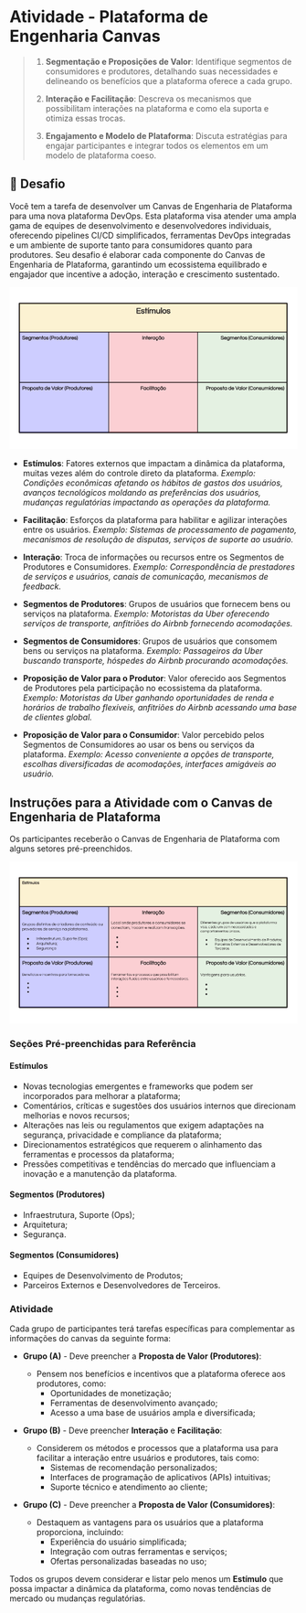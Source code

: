 # Atividade - Plataforma de Engenharia Canvas

> 1. **Segmentação e Proposições de Valor**: Identifique segmentos de consumidores e produtores, detalhando suas necessidades e delineando os benefícios que a plataforma oferece a cada grupo.
>
> 2. **Interação e Facilitação**: Descreva os mecanismos que possibilitam interações na plataforma e como ela suporta e otimiza essas trocas.
>
> 3. **Engajamento e Modelo de Plataforma**: Discuta estratégias para engajar participantes e integrar todos os elementos em um modelo de plataforma coeso.

## 🚨 Desafio

Você tem a tarefa de desenvolver um Canvas de Engenharia de Plataforma para uma nova plataforma DevOps. Esta plataforma visa atender uma ampla gama de equipes de desenvolvimento e desenvolvedores individuais, oferecendo pipelines CI/CD simplificados, ferramentas DevOps integradas e um ambiente de suporte tanto para consumidores quanto para produtores. Seu desafio é elaborar cada componente do Canvas de Engenharia de Plataforma, garantindo um ecossistema equilibrado e engajador que incentive a adoção, interação e crescimento sustentado.

![Canvas da Plataforma](../../images/challenges/canvas/platform-canvas-empty-pt.png)

- **Estímulos**: Fatores externos que impactam a dinâmica da plataforma, muitas vezes além do controle direto da plataforma.
  *Exemplo: Condições econômicas afetando os hábitos de gastos dos usuários, avanços tecnológicos moldando as preferências dos usuários, mudanças regulatórias impactando as operações da plataforma.*

- **Facilitação**: Esforços da plataforma para habilitar e agilizar interações entre os usuários.
  *Exemplo: Sistemas de processamento de pagamento, mecanismos de resolução de disputas, serviços de suporte ao usuário.*

- **Interação**: Troca de informações ou recursos entre os Segmentos de Produtores e Consumidores.
  *Exemplo: Correspondência de prestadores de serviços e usuários, canais de comunicação, mecanismos de feedback.*

- **Segmentos de Produtores**: Grupos de usuários que fornecem bens ou serviços na plataforma.
  *Exemplo: Motoristas da Uber oferecendo serviços de transporte, anfitriões do Airbnb fornecendo acomodações.*

- **Segmentos de Consumidores**: Grupos de usuários que consomem bens ou serviços na plataforma.
  *Exemplo: Passageiros da Uber buscando transporte, hóspedes do Airbnb procurando acomodações.*

- **Proposição de Valor para o Produtor**: Valor oferecido aos Segmentos de Produtores pela participação no ecossistema da plataforma.
  *Exemplo: Motoristas da Uber ganhando oportunidades de renda e horários de trabalho flexíveis, anfitriões do Airbnb acessando uma base de clientes global.*

- **Proposição de Valor para o Consumidor**: Valor percebido pelos Segmentos de Consumidores ao usar os bens ou serviços da plataforma.
  *Exemplo: Acesso conveniente a opções de transporte, escolhas diversificadas de acomodações, interfaces amigáveis ao usuário.*

## Instruções para a Atividade com o Canvas de Engenharia de Plataforma

Os participantes receberão o Canvas de Engenharia de Plataforma com alguns setores pré-preenchidos. 

![Canvas da Plataforma](../../images/challenges/canvas/platform-canvas-plat-eng-pt.png)

### Seções Pré-preenchidas para Referência

#### Estímulos

- Novas tecnologias emergentes e frameworks que podem ser incorporados para melhorar a plataforma;
- Comentários, críticas e sugestões dos usuários internos que direcionam melhorias e novos recursos;
- Alterações nas leis ou regulamentos que exigem adaptações na segurança, privacidade e compliance da plataforma;
- Direcionamentos estratégicos que requerem o alinhamento das ferramentas e processos da plataforma;
- Pressões competitivas e tendências do mercado que influenciam a inovação e a manutenção da plataforma.

#### Segmentos (Produtores)

- Infraestrutura, Suporte (Ops);
- Arquitetura;
- Segurança.

#### Segmentos (Consumidores)

- Equipes de Desenvolvimento de Produtos;
- Parceiros Externos e Desenvolvedores de Terceiros.

### Atividade

Cada grupo de participantes terá tarefas específicas para complementar as informações do canvas da seguinte forma:

- **Grupo (A)** - Deve preencher a **Proposta de Valor (Produtores)**:
  - Pensem nos benefícios e incentivos que a plataforma oferece aos produtores, como:
    - Oportunidades de monetização;
    - Ferramentas de desenvolvimento avançado;
    - Acesso a uma base de usuários ampla e diversificada;

- **Grupo (B)** - Deve preencher **Interação** e **Facilitação**:
  - Considerem os métodos e processos que a plataforma usa para facilitar a interação entre usuários e produtores, tais como:
    - Sistemas de recomendação personalizados;
    - Interfaces de programação de aplicativos (APIs) intuitivas;
    - Suporte técnico e atendimento ao cliente;

- **Grupo (C)** - Deve preencher a **Proposta de Valor (Consumidores)**:
  - Destaquem as vantagens para os usuários que a plataforma proporciona, incluindo:
    - Experiência do usuário simplificada;
    - Integração com outras ferramentas e serviços;
    - Ofertas personalizadas baseadas no uso;

Todos os grupos devem considerar e listar pelo menos um **Estímulo** que possa impactar a dinâmica da plataforma, como novas tendências de mercado ou mudanças regulatórias.
